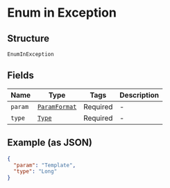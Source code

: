 
# Enum in Exception

## Structure

`EnumInException`

## Fields

| Name | Type | Tags | Description |
|  --- | --- | --- | --- |
| `param` | [`ParamFormat`](/doc/models/param-format.md) | Required | - |
| `type` | [`Type`](/doc/models/type.md) | Required | - |

## Example (as JSON)

```json
{
  "param": "Template",
  "type": "Long"
}
```

